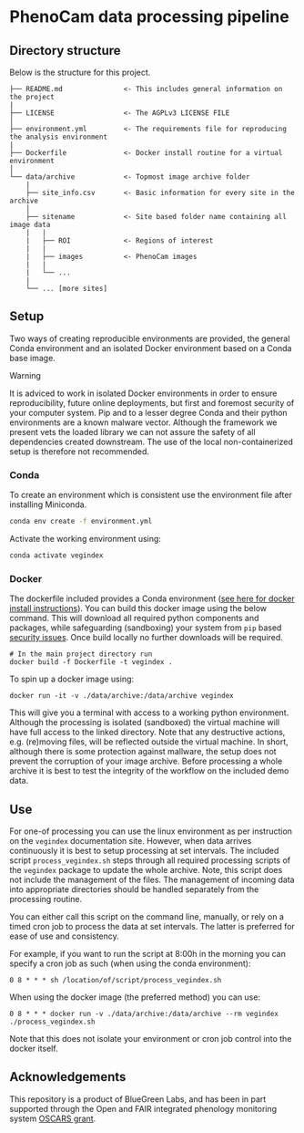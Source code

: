 # PhenoCam data processing pipeline

## Directory structure

Below is the structure for this project.

```
├── README.md               <- This includes general information on the project
|                              
├── LICENSE                 <- The AGPLv3 LICENSE FILE
│
├── environment.yml         <- The requirements file for reproducing the analysis environment
|
├── Dockerfile              <- Docker install routine for a virtual environment
│
└── data/archive            <- Topmost image archive folder
    |
    ├── site_info.csv       <- Basic information for every site in the archive
    │
    ├── sitename            <- Site based folder name containing all image data 
    |   |        
    |   ├── ROI             <- Regions of interest
    |   | 
    |   ├── images          <- PhenoCam images
    |   | 
    |   └── ...
    |
    └── ... [more sites]
```

## Setup

Two ways of creating reproducible environments are provided, the general Conda environment and an isolated Docker environment based on a Conda base image.

> [!WARNING]
> It is adviced to work in isolated Docker environments in order to ensure reproducibility, future online deployments, but first and foremost security of your computer system. Pip and to a lesser degree Conda and their python environments are a known malware vector. Although the framework we present vets the loaded library we can not assure the safety of all dependencies created downstream. The use of the local non-containerized setup is therefore not recommended.

### Conda

To create an environment which is consistent use the environment file after installing Miniconda.

```bash
conda env create -f environment.yml
```

Activate the working environment using:

```bash
conda activate vegindex
```

### Docker

The dockerfile included provides a Conda environment ([see here for docker install instructions](https://docs.docker.com/engine/install/)).
You can build this docker image using the below command. This will download all required
python components and packages, while safeguarding (sandboxing) your system
from `pip` based [security issues](https://www.bleepingcomputer.com/news/security/pypi-suspends-new-user-registration-to-block-malware-campaign/). Once build locally no further downloads 
will be required.

```
# In the main project directory run
docker build -f Dockerfile -t vegindex .
```

To spin up a docker image using:

```
docker run -it -v ./data/archive:/data/archive vegindex
```

This will give you a terminal with access to a working python environment. Although the processing is isolated (sandboxed) the virtual machine will have full access to the linked directory. Note that any destructive actions, e.g. (re)moving files, will be reflected outside the virtual machine. In short, although there is some protection against mallware, the setup does not prevent the corruption of your image archive. Before processing a whole archive it is best to test the integrity of the workflow on the included demo data.

## Use

For one-of processing you can use the linux environment as per instruction on the `vegindex` documentation site. However, when data arrives continuously it is best to setup processing at set intervals. The included script `process_vegindex.sh` steps through all required processing scripts of the `vegindex` package to update the whole archive. Note, this script does not include the management of the files. The management of incoming data into appropriate directories should be handled separately from the processing routine.

You can either call this script on the command line, manually, or rely on a timed cron job to process the data at set intervals. The latter is preferred for ease of use and consistency.

For example, if you want to run the script at 8:00h in the morning you can specify a cron job as such (when using the conda environment):

```
0 8 * * * sh /location/of/script/process_vegindex.sh
```

When using the docker image (the preferred method) you can use:

```
0 8 * * * docker run -v ./data/archive:/data/archive --rm vegindex ./process_vegindex.sh
```

Note that this does not isolate your environment or cron job control into the docker itself.

## Acknowledgements

This repository is a product of BlueGreen Labs, and has been in part supported through the Open and FAIR integrated phenology monitoring system [OSCARS grant](https://oscars-project.eu/projects/open-and-fair-integrated-phenology-monitoring-system).

